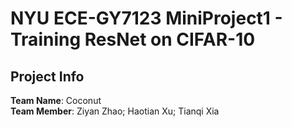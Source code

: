 # NYU ECE-GY7123 MiniProject1 - Training ResNet on CIFAR-10
## Project Info
**Team Name**: Coconut <br>
**Team Member**: Ziyan Zhao; Haotian Xu; Tianqi Xia <br>
